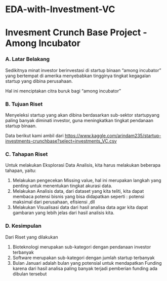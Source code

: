 # EDA-with-Investment-VC

# Invesment Crunch Base Project - Among Incubator

### A. Latar Belakang 

Sedikitnya minat investor berinvestasi di startup binaan “among incubator” yang bertempat di amerika menyebabkan tingginya tingkat kegagalan startup yang dibina perusahaan.

Hal ini menciptakan citra buruk bagi “among incubator”

### B. Tujuan Riset

Menyeleksi startup yang akan dibina berdasarkan sub-sektor startupyang paling banyak diminati investor, guna meningkatkan tingkat pendanaan startup binaan.

Data berikut kami ambil dari https://www.kaggle.com/arindam235/startup-investments-crunchbase?select=investments_VC.csv

### C. Tahapan Riset

Untuk melakukan Eksplorasi Data Analisis, kita harus melakukan beberapa tahapan, yaitu:

1. Melakukan pengecekan Missing value, hal ini merupakan langkah yang penting untuk menentukan tingkat akurasi data.
2. Melakukan Analisis data, dari dataset yang kita teliti, kita dapat membaca potensi bisnis yang bisa didapatkan seperti : potensi maksimal dari perusahaan, efisiensi ,dll
3. Melakukan Visualisasi data dari hasil analisa data agar kita dapat gambaran yang lebih jelas dari hasil analisis kita.

### D. Kesimpulan

Dari Riset yang dilakukan

1. Bioteknologi merupakan sub-kategori dengan pendanaan investor terbanyak
2. Software merupakan sub-kategori dengan jumlah startup terbanyak
3. Bulan Januari adalah bulan yang potensial untuk mendapatkan Funding karena dari hasil analisa paling banyak terjadi pemberian funding ada dibulan tersebut
